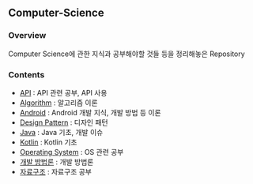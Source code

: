 ## Computer-Science
### Overview
Computer Science에 관한 지식과 공부해야할 것들 등을 정리해놓은 Repository
### Contents
- [API](./API) : API 관련 공부, API 사용
- [Algorithm](./Algorithm) : 알고리즘 이론
- [Android](./Android) : Android 개발 지식, 개발 방법 등 이론
- [Design Pattern](./Design%20Pattern) : 디자인 패턴
- [Java](./Java) : Java 기초, 개발 이슈
- [Kotlin](./Kotlin) : Kotlin 기초
- [Operating System](./Operating%20System) : OS 관련 공부
- [개발 방법론](./개발%20방법론) : 개발 방법론
- [자료구조](./자료구조) : 자료구조 공부
